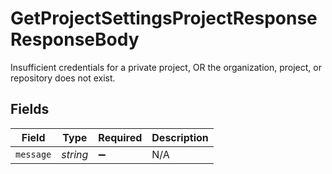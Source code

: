 # GetProjectSettingsProjectResponseResponseBody

Insufficient credentials for a private project, OR the organization, project, or repository does not exist.


## Fields

| Field              | Type               | Required           | Description        |
| ------------------ | ------------------ | ------------------ | ------------------ |
| `message`          | *string*           | :heavy_minus_sign: | N/A                |